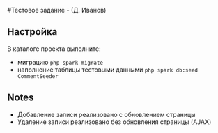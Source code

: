 #Тестовое задание - (Д. Иванов)

## Настройка
В каталоге проекта выполните:
 - миграцию `php spark migrate`
 - наполнение таблицы тестовыми данными `php spark db:seed CommentSeeder`

## Notes
  - Добавление записи реализовано с обновлением страницы
  - Удаление записи реализовано без обновления страницы (AJAX)